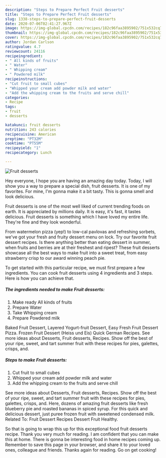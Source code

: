 ```yaml
---
description: "Steps to Prepare Perfect Fruit desserts"
title: "Steps to Prepare Perfect Fruit desserts"
slug: 1338-steps-to-prepare-perfect-fruit-desserts
date: 2020-07-06T02:41:27.967Z
image: https://img-global.cpcdn.com/recipes/182c96faa3895902/751x532cq70/fruit-desserts-recipe-main-photo.jpg
thumbnail: https://img-global.cpcdn.com/recipes/182c96faa3895902/751x532cq70/fruit-desserts-recipe-main-photo.jpg
cover: https://img-global.cpcdn.com/recipes/182c96faa3895902/751x532cq70/fruit-desserts-recipe-main-photo.jpg
author: Jordan Carlson
ratingvalue: 4.7
reviewcount: 24116
recipeingredient:
- " All kinds of fruits"
- " Water"
- " Whipping cream"
- " Powdered milk"
recipeinstructions:
- "Cut fruit to small cubes"
- "Whipped your cream add powder milk and water"
- "Add the whipping cream to the fruits and serve chill"
categories:
- Recipe
tags:
- fruit
- desserts

katakunci: fruit desserts 
nutrition: 243 calories
recipecuisine: American
preptime: "PT32M"
cooktime: "PT55M"
recipeyield: "1"
recipecategory: Lunch

---
```



![Fruit desserts](https://img-global.cpcdn.com/recipes/182c96faa3895902/751x532cq70/fruit-desserts-recipe-main-photo.jpg)

Hey everyone, I hope you are having an amazing day today. Today, I will show you a way to prepare a special dish, fruit desserts. It is one of my favorites. For mine, I'm gonna make it a bit tasty. This is gonna smell and look delicious.

Fruit desserts is one of the most well liked of current trending foods on earth. It is appreciated by millions daily. It is easy, it's fast, it tastes delicious. Fruit desserts is something which I have loved my entire life. They're fine and they look wonderful.

From watermelon pizza (yep!) to low-cal pavlovas and refreshing sorbets, we&#39;ve got your fresh and fruity dessert menu on lock. Try our favorite fruit dessert recipes. Is there anything better than eating dessert in summer, when fruits and berries are at their freshest and ripest? These fruit desserts showcase all the best ways to make fruit into a sweet treat, from easy strawberry crisp to our award winning peach pie.


To get started with this particular recipe, we must first prepare a few ingredients. You can cook fruit desserts using 4 ingredients and 3 steps. Here is how you can achieve that.

<!--inarticleads1-->

##### The ingredients needed to make Fruit desserts:

1. Make ready  All kinds of fruits
1. Prepare  Water
1. Take  Whipping cream
1. Prepare  Powdered milk


Baked Fruit Dessert, Layered Yogurt-fruit Dessert, Easy Fresh Fruit Dessert Pizza. Frozen Fruit Dessert (Heiss und Eis) Quick German Recipes. See more ideas about Desserts, Fruit desserts, Recipes. Show off the best of your ripe, sweet, and tart summer fruit with these recipes for pies, galettes, crisps, and. 

<!--inarticleads2-->

##### Steps to make Fruit desserts:

1. Cut fruit to small cubes
1. Whipped your cream add powder milk and water
1. Add the whipping cream to the fruits and serve chill


See more ideas about Desserts, Fruit desserts, Recipes. Show off the best of your ripe, sweet, and tart summer fruit with these recipes for pies, galettes, crisps, and. Here, dozens of amazing fruit desserts like fresh blueberry pie and roasted bananas in spiced syrup. For this quick and delicious dessert, just puree frozen fruit with sweetened condensed milk. Related To: Fruit Dessert Recipes Dessert Fruit Healthy. 

So that is going to wrap this up for this exceptional food fruit desserts recipe. Thank you very much for reading. I am confident that you can make this at home. There is gonna be interesting food in home recipes coming up. Remember to save this page in your browser, and share it to your loved ones, colleague and friends. Thanks again for reading. Go on get cooking!
